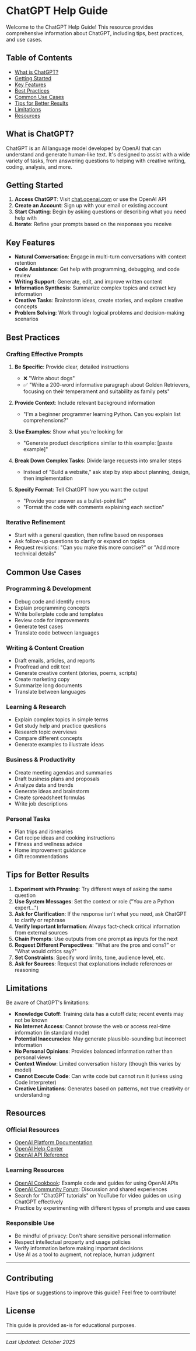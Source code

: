 # ChatGPT Help Guide

Welcome to the ChatGPT Help Guide! This resource provides comprehensive information about ChatGPT, including tips, best practices, and use cases.

## Table of Contents
- [What is ChatGPT?](#what-is-chatgpt)
- [Getting Started](#getting-started)
- [Key Features](#key-features)
- [Best Practices](#best-practices)
- [Common Use Cases](#common-use-cases)
- [Tips for Better Results](#tips-for-better-results)
- [Limitations](#limitations)
- [Resources](#resources)

## What is ChatGPT?

ChatGPT is an AI language model developed by OpenAI that can understand and generate human-like text. It's designed to assist with a wide variety of tasks, from answering questions to helping with creative writing, coding, analysis, and more.

## Getting Started

1. **Access ChatGPT**: Visit [chat.openai.com](https://chat.openai.com) or use the OpenAI API
2. **Create an Account**: Sign up with your email or existing account
3. **Start Chatting**: Begin by asking questions or describing what you need help with
4. **Iterate**: Refine your prompts based on the responses you receive

## Key Features

- **Natural Conversation**: Engage in multi-turn conversations with context retention
- **Code Assistance**: Get help with programming, debugging, and code review
- **Writing Support**: Generate, edit, and improve written content
- **Information Synthesis**: Summarize complex topics and extract key information
- **Creative Tasks**: Brainstorm ideas, create stories, and explore creative concepts
- **Problem Solving**: Work through logical problems and decision-making scenarios

## Best Practices

### Crafting Effective Prompts

1. **Be Specific**: Provide clear, detailed instructions
   - ❌ "Write about dogs"
   - ✅ "Write a 200-word informative paragraph about Golden Retrievers, focusing on their temperament and suitability as family pets"

2. **Provide Context**: Include relevant background information
   - "I'm a beginner programmer learning Python. Can you explain list comprehensions?"

3. **Use Examples**: Show what you're looking for
   - "Generate product descriptions similar to this example: [paste example]"

4. **Break Down Complex Tasks**: Divide large requests into smaller steps
   - Instead of "Build a website," ask step by step about planning, design, then implementation

5. **Specify Format**: Tell ChatGPT how you want the output
   - "Provide your answer as a bullet-point list"
   - "Format the code with comments explaining each section"

### Iterative Refinement

- Start with a general question, then refine based on responses
- Ask follow-up questions to clarify or expand on topics
- Request revisions: "Can you make this more concise?" or "Add more technical details"

## Common Use Cases

### Programming & Development
- Debug code and identify errors
- Explain programming concepts
- Write boilerplate code and templates
- Review code for improvements
- Generate test cases
- Translate code between languages

### Writing & Content Creation
- Draft emails, articles, and reports
- Proofread and edit text
- Generate creative content (stories, poems, scripts)
- Create marketing copy
- Summarize long documents
- Translate between languages

### Learning & Research
- Explain complex topics in simple terms
- Get study help and practice questions
- Research topic overviews
- Compare different concepts
- Generate examples to illustrate ideas

### Business & Productivity
- Create meeting agendas and summaries
- Draft business plans and proposals
- Analyze data and trends
- Generate ideas and brainstorm
- Create spreadsheet formulas
- Write job descriptions

### Personal Tasks
- Plan trips and itineraries
- Get recipe ideas and cooking instructions
- Fitness and wellness advice
- Home improvement guidance
- Gift recommendations

## Tips for Better Results

1. **Experiment with Phrasing**: Try different ways of asking the same question
2. **Use System Messages**: Set the context or role ("You are a Python expert...")
3. **Ask for Clarification**: If the response isn't what you need, ask ChatGPT to clarify or rephrase
4. **Verify Important Information**: Always fact-check critical information from external sources
5. **Chain Prompts**: Use outputs from one prompt as inputs for the next
6. **Request Different Perspectives**: "What are the pros and cons?" or "What would critics say?"
7. **Set Constraints**: Specify word limits, tone, audience level, etc.
8. **Ask for Sources**: Request that explanations include references or reasoning

## Limitations

Be aware of ChatGPT's limitations:

- **Knowledge Cutoff**: Training data has a cutoff date; recent events may not be known
- **No Internet Access**: Cannot browse the web or access real-time information (in standard mode)
- **Potential Inaccuracies**: May generate plausible-sounding but incorrect information
- **No Personal Opinions**: Provides balanced information rather than personal views
- **Context Window**: Limited conversation history (though this varies by model)
- **Cannot Execute Code**: Can write code but cannot run it (unless using Code Interpreter)
- **Creative Limitations**: Generates based on patterns, not true creativity or understanding

## Resources

### Official Resources
- [OpenAI Platform Documentation](https://platform.openai.com/docs)
- [OpenAI Help Center](https://help.openai.com)
- [OpenAI API Reference](https://platform.openai.com/docs/api-reference)

### Learning Resources
- [OpenAI Cookbook](https://cookbook.openai.com/): Example code and guides for using OpenAI APIs
- [OpenAI Community Forum](https://community.openai.com/): Discussion and shared experiences
- Search for "ChatGPT tutorials" on YouTube for video guides on using ChatGPT effectively
- Practice by experimenting with different types of prompts and use cases

### Responsible Use
- Be mindful of privacy: Don't share sensitive personal information
- Respect intellectual property and usage policies
- Verify information before making important decisions
- Use AI as a tool to augment, not replace, human judgment

---

## Contributing

Have tips or suggestions to improve this guide? Feel free to contribute!

## License

This guide is provided as-is for educational purposes.

---

*Last Updated: October 2025*
